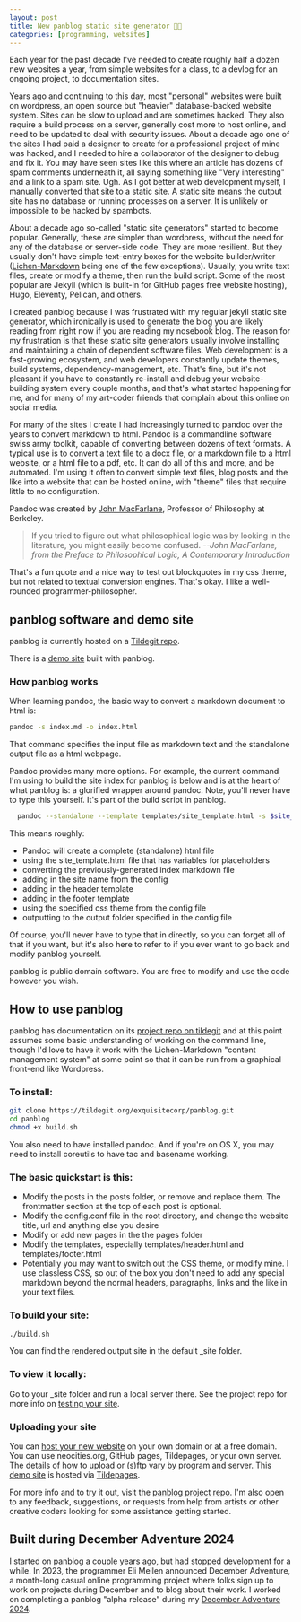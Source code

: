 ```yaml
---
layout: post
title: New panblog static site generator 🍳🚧
categories: [programming, websites]
---
```


Each year for the past decade I've needed to create roughly half a dozen new websites a year, from simple websites for a class, to a devlog for an ongoing project, to documentation sites.

Years ago and continuing to this day, most "personal" websites were built on wordpress, an open source but "heavier" database-backed website system. Sites can be slow to upload and are sometimes hacked. They also require a build process on a server, generally cost more to host online, and need to be updated to deal with security issues. About a decade ago one of the sites I had paid a designer to create for a professional project of mine was hacked, and I needed to hire a collaborator of the designer to debug and fix it. You may have seen sites like this where an article has dozens of spam comments underneath it, all saying something like "Very interesting" and a link to a spam site. Ugh. As I got better at web development myself, I manually converted that site to a static site. A static site means the output site has no database or running processes on a server. It is unlikely or impossible to be hacked by spambots.

About a decade ago so-called "static site generators" started to become popular. Generally, these are simpler than wordpress, without the need for any of the database or server-side code. They are more resilient. But they usually don't have simple text-entry boxes for the website builder/writer ([Lichen-Markdown](https://codeberg.org/ukrudt.net/lichen-markdown/src/branch/main/README.md) being one of the few exceptions). Usually, you write text files, create or modify a theme, then run the build script. Some of the most popular are Jekyll (which is built-in for GitHub pages free website hosting), Hugo, Eleventy, Pelican, and others.

I created panblog because I was frustrated with my regular jekyll static site generator, which ironically is used to generate the blog you are likely reading from right now if you are reading my nosebook blog. The reason for my frustration is that these static site generators usually involve installing and maintaining a chain of dependent software files. Web development is a fast-growing ecosystem, and web developers constantly update themes, build systems, dependency-management, etc. That's fine, but it's not pleasant if you have to constantly re-install and debug your website-building system every couple months, and that's what started happening for me, and for many of my art-coder friends that complain about this online on social media.

For many of the sites I create I had increasingly turned to pandoc over the years to convert markdown to html. Pandoc is a commandline software swiss army toolkit, capable of converting between dozens of text formats. A typical use is to convert a text file to a docx file, or a markdown file to a html website, or a html file to a pdf, etc. It can do all of this and more, and be automated. I'm using it often to convert simple text files, blog posts and the like into a website that can be hosted online, with "theme" files that require little to no configuration.

Pandoc was created by [John MacFarlane](https://philosophy.berkeley.edu/people/detail/1), Professor of Philosophy at Berkeley.

> If you tried to figure out what philosophical logic was by looking in the literature, you might easily become confused. *--John MacFarlane, from the Preface to Philosophical Logic, A Contemporary Introduction*

That's a fun quote and a nice way to test out blockquotes in my css theme, but not related to textual conversion engines. That's okay. I like a well-rounded programmer-philosopher.

## panblog software and demo site

panblog is currently hosted on a [Tildegit repo](https://tildegit.org/exquisitecorp/panblog).

There is a [demo site](https://exquisitecorp.tildepages.org/panblog-demo/) built with panblog.


### How panblog works

When learning pandoc, the basic way to convert a markdown document to html is:

```sh
pandoc -s index.md -o index.html
```

That command specifies the input file as markdown text and the standalone output file as a html webpage.

Pandoc provides many more options. For example, the current command I'm using to build the site index for panblog is below and is at the heart of what panblog is: a glorified wrapper around pandoc. Note, you'll never have to type this yourself. It's part of the build script in panblog.

```sh
  pandoc --standalone --template templates/site_template.html -s $site_folder/index.md --metadata title="$site_name" -B templates/header.html -A templates/footer.html --metadata theme="css/$site_theme" -o $site_folder/index.html
```

This means roughly:

* Pandoc will create a complete (standalone) html file
* using the site_template.html file that has variables for placeholders
* converting the previously-generated index markdown file
* adding in the site name from the config
* adding in the header template
* adding in the footer template
* using the specified css theme from the config file
* outputting to the output folder specified in the config file

Of course, you'll never have to type that in directly, so you can forget all of that if you want, but it's also here to refer to if you ever want to go back and modify panblog yourself.

panblog is public domain software. You are free to modify and use the code however you wish.

## How to use panblog

panblog has documentation on its [project repo on tildegit](https://tildegit.org/exquisitecorp/panblog) and at this point assumes some basic understanding of working on the command line, though I'd love to have it work with the Lichen-Markdown "content management system" at some point so that it can be run from a graphical front-end like Wordpress.

### To install:

```sh
git clone https://tildegit.org/exquisitecorp/panblog.git
cd panblog
chmod +x build.sh
```

You also need to have installed pandoc. And if you're on OS X, you may need to install coreutils to have tac and basename working.

### The basic quickstart is this:

* Modify the posts in the posts folder, or remove and replace them. The frontmatter section at the top of each post is optional.
* Modify the config.conf file in the root directory, and change the website title, url and anything else you desire
* Modify or add new pages in the the pages folder
* Modify the templates, especially templates/header.html and templates/footer.html
* Potentially you may want to switch out the CSS theme, or modify mine. I use classless CSS, so out of the box you don't need to add any special markdown beyond the normal headers, paragraphs, links and the like in your text files.

### To build your site:

```sh
./build.sh
```

You can find the rendered output site in the default _site folder. 

### To view it locally:

Go to your _site folder and run a local server there. See the project repo for more info on [testing your site](https://tildegit.org/exquisitecorp/panblog#testing-your-site).

### Uploading your site

You can [host your new website](https://tildegit.org/exquisitecorp/panblog#getting-your-site-online) on your own domain or at a free domain. You can use neocities.org, GitHub pages, Tildepages, or your own server. The details of how to upload or (s)ftp vary by program and server. This [demo site](https://exquisitecorp.tildepages.org/panblog-demo/) is hosted via [Tildepages](https://tildepages.org/).

For more info and to try it out, visit the [panblog project repo](https://tildegit.org/exquisitecorp/panblog). I'm also open to any feedback, suggestions, or requests from help from artists or other creative coders looking for some assistance getting started.

## Built during December Adventure 2024

I started on panblog a couple years ago, but had stopped development for a while. In 2023, the programmer Eli Mellen announced December Adventure, a month-long casual online programming project where folks sign up to work on projects during December and to blog about their work. I worked on completing a panblog "alpha release" during my [December Adventure 2024](https://leetusman.com/december-adventure-2024/).
